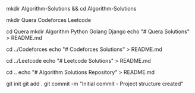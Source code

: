 mkdir Algorithm-Solutions && cd Algorithm-Solutions

mkdir Quera Codeforces Leetcode

cd Quera
mkdir Algorithm Python Golang Django
echo "# Quera Solutions" > README.md

cd ../Codeforces
echo "# Codeforces Solutions" > README.md

cd ../Leetcode
echo "# Leetcode Solutions" > README.md

cd ..
echo "# Algorithm Solutions Repository" > README.md

git init
git add .
git commit -m "Initial commit - Project structure created"
